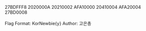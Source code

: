 27BDFFF8 2020000A 20210002 AFA10000 20410004 AFA20004 27BD0008<br><br>
Flag Format: KorNewbie{y} Author: 고은총